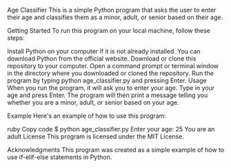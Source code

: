 Age Classifier
This is a simple Python program that asks the user to enter their age and classifies them as a minor, adult, or senior based on their age.

Getting Started
To run this program on your local machine, follow these steps:

Install Python on your computer if it is not already installed. You can download Python from the official website.
Download or clone this repository to your computer.
Open a command prompt or terminal window in the directory where you downloaded or cloned the repository.
Run the program by typing python age_classifier.py and pressing Enter.
Usage
When you run the program, it will ask you to enter your age. Type in your age and press Enter. The program will then print a message telling you whether you are a minor, adult, or senior based on your age.

Example
Here's an example of how to use this program:

ruby
Copy code
$ python age_classifier.py
Enter your age: 25
You are an adult
License
This program is licensed under the MIT License.

Acknowledgments
This program was created as a simple example of how to use if-elif-else statements in Python.



